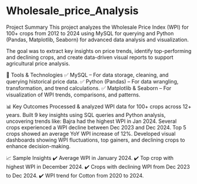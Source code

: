 # Wholesale_price_Analysis
Project Summary
This project analyzes the Wholesale Price Index (WPI) for 100+ crops from 2012 to 2024 using MySQL for querying and Python (Pandas, Matplotlib, Seaborn) for advanced data analysis and visualization.

The goal was to extract key insights on price trends, identify top-performing and declining crops, and create data-driven visual reports to support agricultural price analysis.

🔗 Tools & Technologies
✅ MySQL – For data storage, cleaning, and querying historical price data.
✅ Python (Pandas) – For data wrangling, transformation, and trend calculations.
✅ Matplotlib & Seaborn – For visualization of WPI trends, comparisons, and patterns.

📊 Key Outcomes
Processed & analyzed WPI data for 100+ crops across 12+ years.
Built 9 key insights using SQL queries and Python analysis, uncovering trends like:
Bajra had the highest WPI in Jan 2024.
Several crops experienced a WPI decline between Dec 2023 and Dec 2024.
Top 5 crops showed an average YoY WPI increase of 12%.
Developed visual dashboards showing WPI fluctuations, top gainers, and declining crops to enhance decision-making.

📈 Sample Insights
✔️ Average WPI in January 2024.
✔️ Top crop with highest WPI in December 2024.
✔️ Crops with declining WPI from Dec 2023 to Dec 2024.
✔️ WPI trend for Cotton from 2020 to 2024.
